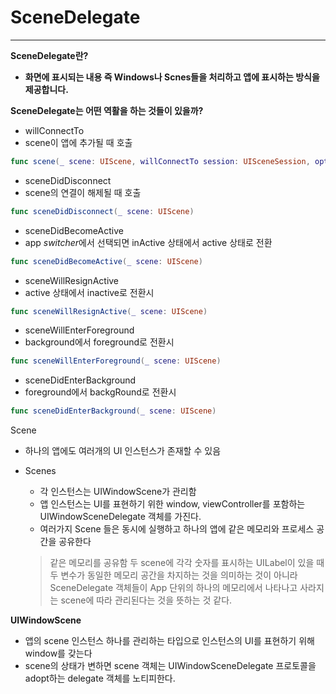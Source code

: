 # SceneDelegate

---

**SceneDelegate란?**

- **화면에 표시되는 내용 즉 Windows나 Scnes들을 처리하고 앱에 표시하는 방식을 제공합니다.**

**SceneDelegate는 어떤 역활을 하는 것들이 있을까?**

- willConnectTo
- scene이 앱에 추가될 때 호출

```swift
func scene(_ scene: UIScene, willConnectTo session: UISceneSession, options connectionOptions: UIScene.ConnectionOptions)
```

- sceneDidDisconnect
- scene의 연결이 해제될 때 호출

```swift
func sceneDidDisconnect(_ scene: UIScene)
```

- sceneDidBecomeActive
- app *switcher*에서 선택되면 inActive 상태에서 active 상태로 전환

```swift
func sceneDidBecomeActive(_ scene: UIScene)
```

- sceneWillResignActive
- active 상태에서 inactive로 전환시

```swift
func sceneWillResignActive(_ scene: UIScene)
```

- sceneWillEnterForeground
- background에서 foreground로 전환시

```swift
func sceneWillEnterForeground(_ scene: UIScene)
```

- sceneDidEnterBackground
- foreground에서 backgRound로 전환시

```swift
func sceneDidEnterBackground(_ scene: UIScene)
```

Scene

- 하나의 앱에도 여러개의 UI 인스턴스가 존재할 수 있음
- Scenes
    - 각 인스턴스는 UIWindowScene가 관리함
    - 앱 인스턴스는 UI를 표현하기 위한 window, viewController를 포함하는 UIWindowSceneDelegate 객체를 가진다.
    - 여러가지 Scene 들은 동시에 실행하고 하나의 앱에 같은 메모리와 프로세스 공간을 공유한다
    
    > 같은 메모리를 공유함
    두 scene에 각각 숫자를 표시하는 UILabel이 있을 때 두 변수가 동일한 메모리 공간을 차지하는 것을 의미하는 것이 아니라 SceneDelegate 객체들이 App 단위의 하나의 메모리에서 나타나고 사라지는 scene에 따라 관리된다는 것을 뜻하는 것 같다.
    > 
    

**UIWindowScene**

- 앱의 scene 인스턴스 하나를 관리하는 타입으로 인스턴스의 UI를 표현하기 위해 window를 갖는다
- scene의 상태가 변하면 scene 객체는 UIWindowSceneDelegate 프로토콜을 adopt하는 delegate 객체를 노티피한다.
